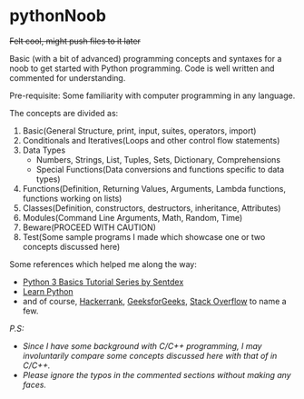 # pythonNoob
~~Felt cool, might push files to it later~~

Basic (with a bit of advanced) programming concepts and syntaxes for a noob to get started with Python programming.
Code is well written and commented for understanding.

Pre-requisite: Some familiarity with computer programming in any language.

The concepts are divided as:
1. Basic(General Structure, print, input, suites, operators, import)
2. Conditionals and Iteratives(Loops and other control flow statements)
3. Data Types
   - Numbers, Strings, List, Tuples, Sets, Dictionary, Comprehensions
   - Special Functions(Data conversions and functions specific to data types)
4. Functions(Definition, Returning Values, Arguments, Lambda functions, functions working on lists)
5. Classes(Definition, constructors, destructors, inheritance, Attributes)
6. Modules(Command Line Arguments, Math, Random, Time)
7. Beware(PROCEED WITH CAUTION)
8. Test(Some sample programs I made which showcase one or two concepts discussed here)

Some references which helped me along the way:
- [Python 3 Basics Tutorial Series by Sentdex](https://www.youtube.com/watch?v=oVp1vrfL_w4&list=PLQVvvaa0QuDe8XSftW-RAxdo6OmaeL85M)
- [Learn Python](http://learnpython.org/)
- and of course, [Hackerrank](https://www.hackerrank.com/), [GeeksforGeeks](https://www.geeksforgeeks.org/), [Stack Overflow](https://stackoverflow.com/) to name a few.


*P.S:*
- *Since I have some background with C/C++ programming, I may involuntarily compare some concepts discussed here with that of in C/C++.*
- *Please ignore the typos in the commented sections without making any faces.*
